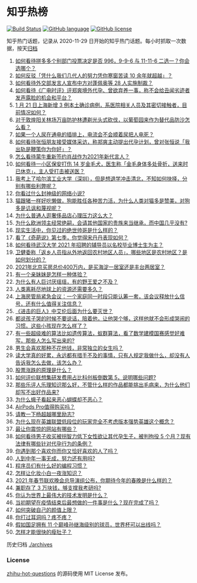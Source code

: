 # 知乎热榜
[![Build Status](https://github.com/ToWeLong/zhihu-hot-questions/workflows/CI/badge.svg)](https://github.com/ToWeLong/zhihu-hot-questions/actions)
[![GitHub language](https://img.shields.io/badge/language-golang-orange.svg)](https://golang.org/)
[![GitHub license](https://img.shields.io/github/license/ToWeLong/zhihu-hot-questions)](https://github.com/ToWeLong/zhihu-hot-questions/blob/main/LICENSE)

知乎热门话题，记录从 2020-11-29 日开始的知乎热门话题。每小时抓取一次数据，按天[归档](./archives)

<!-- BEGIN -->

1. [如何看待拼多多个别部门投票决定是否 996，9-9-6 与 11-11-6 二选一？你会选哪个？](https://www.zhihu.com/question/440331112)
1. [如何反驳「凭什么我们几代人的努力凭你寒窗苦读 10 余年就超越」？](https://www.zhihu.com/question/431601536)
1. [如何看待外交部发言人宣布中方对蓬佩奥等 28 人实施制裁？](https://www.zhihu.com/question/440388795)
1. [如何看待《广电时评》评郑爽境外代孕、曾欲弃养一事，称不会给丑闻劣迹者发声露脸的机会和平台？](https://www.zhihu.com/question/440409302)
1. [1 月 21 日上海新增 3 例本土确诊病例，系医院相关人员及其密切接触者，目前情况如何？](https://www.zhihu.com/question/440452471)
1. [对于敦煌阳关林场万亩防护林遭剃光头式砍伐，以葡萄园来作为替代品防沙怎么看？](https://www.zhihu.com/question/440263991)
1. [如果一个人尿在通电的插排上，电流会不会顺着尿把人电死？](https://www.zhihu.com/question/411163906)
1. [如何看待张恒朋友接受媒体采访，称郑爽主动提出代孕计划，曾对张恒说「我出轨是鞭策你为你好」？](https://www.zhihu.com/question/440481491)
1. [怎么看待蒙牛重新签约肖战作为2021年新代言人？](https://www.zhihu.com/question/440346116)
1. [如何看待一小区保安打伤 14 岁金毛犬，医生称「金毛身体多处骨折，送来时已休克」，主人受打击被送医？](https://www.zhihu.com/question/439926315)
1. [我考上了哈尔滨工业大学（深圳），但是想退学冲击清北，不知如何抉择，分别有哪些利弊呢？](https://www.zhihu.com/question/422269802)
1. [你看过什么封神级的网络小说?](https://www.zhihu.com/question/359404780)
1. [猫跟猪一样好吃懒做，狗能胜任各种苦力活，为什么人类对猫多是赞美，对狗多是讥讽和蔑视呢？](https://www.zhihu.com/question/440206098)
1. [为什么普通人逛奢侈品店心理压力这么大？](https://www.zhihu.com/question/435313702)
1. [为什么欧洲领主经常绝嗣，会请其他国家的贵族来当继承，而中国几乎没有?](https://www.zhihu.com/question/440226173)
1. [现实生活中，你见过的绝世帅哥是什么样的？](https://www.zhihu.com/question/23094088)
1. [看了《奇葩说》第七季，你觉得宋丹丹表现如何？](https://www.zhihu.com/question/438957128)
1. [如何看待武汉大学 2021 年招聘的辅导员以名校毕业博士生为主？](https://www.zhihu.com/question/440071889)
1. [卫健委称「返乡人员指从外地返回农村地区人员」，哪些地区是农村地区？是如何划分的？](https://www.zhihu.com/question/440405468)
1. [2021年北京买房总价400万内，是买海淀一居室还是丰台两居室？](https://www.zhihu.com/question/437367969)
1. [有一个亲妹妹是怎样一种体验？](https://www.zhihu.com/question/37154572)
1. [为什么有人巨讨厌瑶瑶，有的野王爱之不及？](https://www.zhihu.com/question/439221576)
1. [人类离耗尽地球上的资源还需要多久？](https://www.zhihu.com/question/440227207)
1. [上海房管局紧急会议：一个家庭同一时段只能认筹一套，该会议释放什么信号，还有什么值得关注信息？](https://www.zhihu.com/question/440265954)
1. [《进击的巨人》中艾伦后面为什么要灭世？](https://www.zhihu.com/question/420903695)
1. [都说孩子哭的时候不要说话，陪着他，让他哭个够，这样他就不会形成哭闹的习惯。这些小孩现在怎么样了？](https://www.zhihu.com/question/422637621)
1. [有一些超级难的算法比如遗传算法，蚁群算法，看了数学建模国赛感觉好难写，那些人怎么写出来的?](https://www.zhihu.com/question/345429819)
1. [男生会喜欢那种不花他钱，非常独立的女生吗？](https://www.zhihu.com/question/434611149)
1. [读大学真的好累，永远都有措手不及的事情，只有人规定我做什么，却没有人告诉我怎么去做，该怎么办？](https://www.zhihu.com/question/438947590)
1. [股票涨跌的原理是什么？](https://www.zhihu.com/question/32023399)
1. [如何评价联想集研发费用占比科创板倒数第 5，说明哪些问题?](https://www.zhihu.com/question/440252553)
1. [那些乐评人乐理知识那么好，不管什么样的作品都能挑出毛病来，为什么他们却写不出好作品来?](https://www.zhihu.com/question/436183541)
1. [为什么蛾子看起来恶心蝴蝶却不恶心？](https://www.zhihu.com/question/23734151)
1. [AirPods Pro值得购买吗？](https://www.zhihu.com/question/352991503)
1. [请教一下杨超越哪里励志?](https://www.zhihu.com/question/432152643)
1. [为什么现在英雄联盟低段位的玩家完全不考虑版本强势英雄这个概念？](https://www.zhihu.com/question/440089310)
1. [最让你震惊的网站有哪些？](https://www.zhihu.com/question/20030360)
1. [如何看待男子收买被拐智力低下女性欲让其代孕生子，被判拘役 5 个月？现有法律有哪些针对代孕行为的条例？](https://www.zhihu.com/question/440252407)
1. [你遇到那个喜欢你而你又恰好喜欢的人了吗？](https://www.zhihu.com/question/439455629)
1. [人到中年一事无成，努力还有用吗?](https://www.zhihu.com/question/437340622)
1. [程序员们有什么好的编程习惯？](https://www.zhihu.com/question/440136872)
1. [怎样让化妆小白一夜涨知识？](https://www.zhihu.com/question/29669599)
1. [2021 年春节联欢晚会总导演组公布，你期待今年的春晚是什么样的？](https://www.zhihu.com/question/413275780)
1. [兼职存了 3 万块钱，够支撑我考研吗?](https://www.zhihu.com/question/439815934)
1. [你认为世界上最伟大的技术发明是什么？](https://www.zhihu.com/question/438001993)
1. [当初期望在疫情结束后最想做的一件事是什么？现在完成了吗？](https://www.zhihu.com/question/440428510)
1. [如何突破自己的颜值上限？](https://www.zhihu.com/question/414919472)
1. [你打过耳洞吗？疼不疼？](https://www.zhihu.com/question/406663048)
1. [假如国足拥有 11 个巅峰孙继海级别的球员，世界杯可以出线吗？](https://www.zhihu.com/question/401369883)
1. [怎样才能很快的瘦肚子？](https://www.zhihu.com/question/20102967)

<!-- END -->

历史归档 [./archives](./archives)


### License
[zhihu-hot-questions](https://github.com/towelong/zhihu-hot-questions) 的源码使用 MIT License 发布。